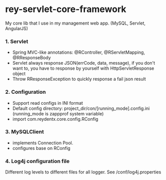 # rey-servlet-core-framework

My core lib that I use in my management web app. (MySQL, Servlet, AngularJS)
### 1. Servlet
- Spring MVC-like annotations: @RController, @RServletMapping, @RResponseBody
- Servlet always response JSON(errCode, data, message), if you don't want to, you have to response by yourself with HttpServletResponse object
- Throw RResponseException to quickly response a fail json result

### 2. Configuration
- Support read configs in INI format
- Default config directory: project_dir/con/[running_mode].config.ini (running_mode is zappprof system variable)
- import com.reydentx.core.config.RConfig <br>

### 3. MySQLClient
- implements Connection Pool.
- configures base on RConfig

### 4. Log4j configuration file
Different log levels to different files for all logger. See /conf/log4j.properties
